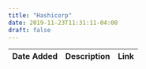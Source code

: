 ```yaml
---
title: "Hashicorp"
date: 2019-11-23T11:31:11-04:00
draft: false
---
```

|Date Added|Description|Link|
|:---|:---|---|
